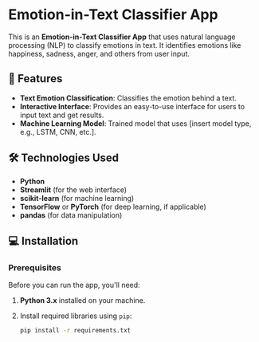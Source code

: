 # Emotion-in-Text Classifier App

This is an **Emotion-in-Text Classifier App** that uses natural language processing (NLP) to classify emotions in text. It identifies emotions like happiness, sadness, anger, and others from user input.

## 🚀 Features

- **Text Emotion Classification**: Classifies the emotion behind a text.
- **Interactive Interface**: Provides an easy-to-use interface for users to input text and get results.
- **Machine Learning Model**: Trained model that uses [insert model type, e.g., LSTM, CNN, etc.].

## 🛠️ Technologies Used

- **Python**
- **Streamlit** (for the web interface)
- **scikit-learn** (for machine learning)
- **TensorFlow** or **PyTorch** (for deep learning, if applicable)
- **pandas** (for data manipulation)

## 💻 Installation

### Prerequisites

Before you can run the app, you'll need:

1. **Python 3.x** installed on your machine.
2. Install required libraries using `pip`:
   
   ```bash
   pip install -r requirements.txt
